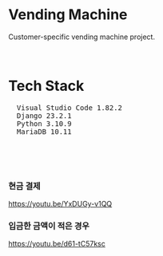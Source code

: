 # Vending Machine
  Customer-specific vending machine project.
<br>
<br>
<br>

# Tech Stack
<pre>
  Visual Studio Code 1.82.2
  Django 23.2.1
  Python 3.10.9
  MariaDB 10.11
</pre>
<br>
<br>
<br>

### 현금 결제
https://youtu.be/YxDUGy-v1QQ

### 입금한 금액이 적은 경우
https://youtu.be/d61-tC57ksc


